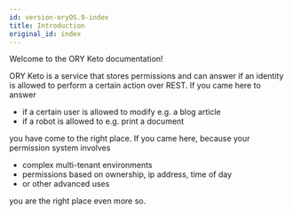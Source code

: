 ```yaml
---
id: version-oryOS.9-index
title: Introduction
original_id: index
---
```


Welcome to the ORY Keto documentation!

ORY Keto is a service that stores permissions and can answer if an identity is allowed to perform a certain action over
REST. If you came here to answer

- if a certain user is allowed to modify e.g. a blog article
- if a robot is allowed to e.g. print a document

you have come to the right place. If you came here, because your permission system involves

- complex multi-tenant environments
- permissions based on ownership, ip address, time of day
- or other advanced uses

you are the right place even more so.
